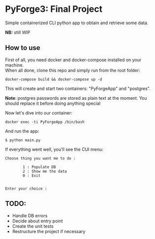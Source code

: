# PyForge3: Final Project

Simple containerized CLI python app to obtain and retrieve some data.

__NB:__ still WIP

## How to use
First of all, you need docker and docker-compose installed on your machine.<br>
When all done, clone this repo and simply run from the root folder:
```
docker-compose build && docker-compose up -d
```
This will create and start two containers: "PyForgeApp" and "postgres".

__Note__: postgres passwords are stored as plain text at the moment. You should replace it before doing anything special

Now let's dive into our container:
```
docker exec -ti PyForgeApp /bin/bash
```
And run the app:
```
$ python main.py
```
If everything went well, you'll see the CUI menu:
```
Choose thing you want me to do :

        1 : Populate DB
        2 : Show me the data
        0 : Exit


Enter your choice :
```
## TODO:
- Handle DB errors
- Decide about entry point
- Create the unit tests
- Restructure the project if necessary 